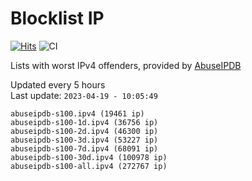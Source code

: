 # Blocklist IP

[![Hits](https://hits.seeyoufarm.com/api/count/incr/badge.svg?url=https%3A%2F%2Fgithub.com%2Fborestad%2Fblocklist-ip%2F&count_bg=%2379C83D&title_bg=%23555555&icon=&icon_color=%23E7E7E7&title=hits&edge_flat=false)](https://hits.seeyoufarm.com)  ![CI](https://img.shields.io/github/workflow/status/borestad/blocklist-ip/CI?style=flat-square)

Lists with worst IPv4 offenders, provided by [AbuseIPDB](https://www.abuseipdb.com/)

<!-- FOOTER-PLACEHOLDER -->
Updated every 5 hours<br>
Last update: `2023-04-19 - 10:05:49`
```
abuseipdb-s100.ipv4 (19461 ip)
abuseipdb-s100-1d.ipv4 (36756 ip)
abuseipdb-s100-2d.ipv4 (46300 ip)
abuseipdb-s100-3d.ipv4 (53227 ip)
abuseipdb-s100-7d.ipv4 (68091 ip)
abuseipdb-s100-30d.ipv4 (100978 ip)
abuseipdb-s100-all.ipv4 (272767 ip)
```
